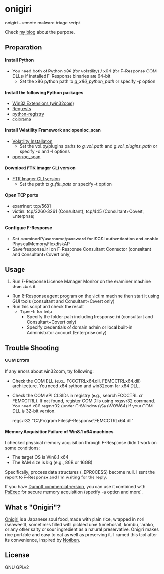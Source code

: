 # onigiri
onigiri - remote malware triage script

Check [my blog](http://takahiroharuyama.github.io/blog/2015/07/03/remote-malware-triage-automation/) about the purpose.

## Preparation

#### Install Python
* You need both of Python x86 (for volatility) / x64 (for F-Response COM DLLs) if installed F-Response binaries are 64-bit
  * Set the x86 python path to *g_x86_python_path* or specify -p option

#### Install the following Python packages
* [Win32 Extensions (win32com)](http://starship.python.net/~skippy/win32/Downloads.html)
* [Requests](http://docs.python-requests.org/en/latest/)
* [python-registry](https://github.com/williballenthin/python-registry)
* [colorama](https://pypi.python.org/pypi/colorama)

#### Install Volatility Framework and openioc_scan
* [Volatility Installation](https://github.com/volatilityfoundation/volatility/wiki/Installation)
  * Set the vol.py/plugins paths to *g_vol_path* and *g_vol_plugins_path* or specify -o and -l options
* [openioc_scan](http://takahiroharuyama.github.io/blog/2014/08/15/fast-malware-triage-using-openioc-scan-volatility-plugin/)

#### Download FTK Imager CLI version
* [FTK Imager CLI version](http://accessdata.com/product-download)
  * Set the path to *g_ftk_path* or specify -t option

#### Open TCP ports
* examiner: tcp/5681
* victim: tcp/3260-3261 (Consultant), tcp/445 (Consultant+Covert, Enterprise)

#### Configure F-Response
* Set examinerIP/username/password for iSCSI authentication and enable PhysicalMemory/FlexdiskAPI
* Save fresponse.ini on F-Response Consultant Connector (consultant and Consultant+Covert only)

## Usage

1. Run F-Response License Manager Monitor on the examiner machine then start it
* Run R-Response agent program on the victim machine then start it using GUI tools (consultant and Consultant+Covert only)
* Run this script and check the result
  * Type -h for help
    * Specify the folder path including fresponse.ini (consultant and Consultant+Covert only)
    * Specify credentials of domain admin or local built-in Administrator account (Enterprise only)

## Trouble Shooting

#### COM Errors

If any errors about win32com, try following:

* Check the COM DLL (e.g., FCCCTRLx64.dll, FEMCCTRLx64.dll) architecture. You need x64 python and win32com for x64 DLL.
* Check the COM API CLSIDs in registry (e.g., search FCCCTRL or FEMCCTRL). If not found, register COM Dlls using regsvr32 command. You need x86 regsvr32 (under C:\Windows\SysWOW64) if your COM DLL is 32-bit version.


    regsvr32 "C:\Program Files\F-Response\FEMCCTRLx64.dll"

#### Memory Acquisition Failure of Win8.1 x64 machines

I checked physical memory acquisition through F-Response didn't work on some conditions:
- The target OS is Win8.1 x64
- The RAM size is big (e.g., 8GB or 16GB)

Specifically, process data structures (\_EPROCESS) become null. I sent the report to F-Response and I'm waiting for the reply.

If you have [DumpIt commercial version](http://www.moonsols.com/windows-memory-toolkit/), you can use it combined with [PsExec](https://technet.microsoft.com/en-us/sysinternals/bb897553.aspx) for secure memory acquisition (specify -a option and more). 

## What's "Onigiri"?

[Onigiri](https://en.wikipedia.org/wiki/Onigiri) is a Japanese soul food, made with plain rice, wrapped in nori (seaweed), sometimes filled with pickled ume (umeboshi), kombu, tarako, or any other salty or sour ingredient as a natural preservative. Onigiri makes rice portable and easy to eat as well as preserving it. I named this tool after its convenience, inspired by [Noriben](https://github.com/Rurik/Noriben).

## License
GNU GPLv2
